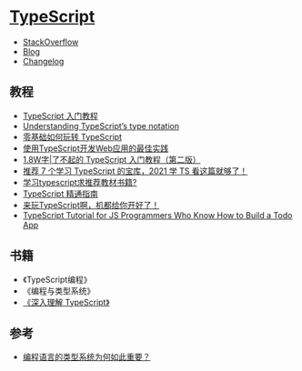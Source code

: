 # [TypeScript](http://www.typescriptlang.org)

- [StackOverflow](https://stackoverflow.com/questions/tagged/typescript)
- [Blog](https://devblogs.microsoft.com/typescript/)
- [Changelog](https://www.typescriptlang.org/docs/handbook/release-notes/overview.html)

## 教程

- [TypeScript 入门教程](https://ts.xcatliu.com/introduction/hello-typescript.html)
- [Understanding TypeScript’s type notation](https://2ality.com/2018/04/type-notation-typescript.html)
- [零基础如何玩转 TypeScript](https://zhuanlan.zhihu.com/c_206498766)
- [使用TypeScript开发Web应用的最佳实践](https://yrq110.me/post/front-end/best-practice-of-typescript-in-webapp-developing/)
- [1.8W字|了不起的 TypeScript 入门教程（第二版）](http://semlinker.com/ts-comprehensive-tutorial/)
- [推荐 7 个学习 TypeScript 的宝库，2021 学 TS 看这篇就够了！](https://segmentfault.com/a/1190000038959316)
- [学习typescript求推荐教材书籍?](https://www.zhihu.com/question/264894569)
- [TypeScript 精通指南](https://nodelover.gitbook.io/typescript/)
- [来玩TypeScript啊，机都给你开好了！](https://zhuanlan.zhihu.com/c_206498766)
- [TypeScript Tutorial for JS Programmers Who Know How to Build a Todo App](https://ts.chibicode.com/todo/)

## 书籍

- 《TypeScript编程》
- 《编程与类型系统》
- [《深入理解 TypeScript》](https://jkchao.github.io/typescript-book-chinese/)

## 参考

- [编程语言的类型系统为何如此重要？](https://www.zhihu.com/question/23434097)
